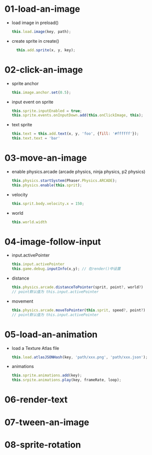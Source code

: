 # 01-load-an-image
  - load image in preload()
    ```js
    this.load.image(key, path);
    ```
  - create sprite in create()
    ```js
      this.add.sprite(x, y, key);
    ```
# 02-click-an-image
  - sprite anchor
    ```js
    this.image.anchor.set(0.5);
    ```
  - input event on sprite
    ```js
    this.sprite.inputEnabled = true;
    this.sprite.events.onInputDown.add(this.onClickImage, this);
    ```
  - text sprite
    ```js
    this.text = this.add.text(x, y, 'foo', {fill: '#ffffff'});
    this.text.text = 'bar'
    ```
# 03-move-an-image
  - enable physics.arcade (arcade physics, ninja physics, p2 physics)
    ```js
    this.physics.startSystem(Phaser.Physics.ARCADE);
    this.physics.enable(this.sprit);
    ```
  - velocity
    ```js
    this.sprit.body.velocity.x = 150;
    ```
  - world
    ```js
    this.world.width
    ```

# 04-image-follow-input
  - input.activePointer
    ```js
    this.input.activePointer
    this.game.debug.inputInfo(x,y); // 在render()中设置
    ```
  - distance
    ```js
    this.physics.arcade.distanceToPointer(sprit, point?, world?)
    // point默认值为 this.input.activePointer
    ```
  - movement
    ```js
    this.physics.arcade.moveToPointer(this.sprit, speed?, point?)
    // point默认值为 this.input.activePointer
    ```
# 05-load-an-animation
  - load a Texture Atlas file
    ```js
    this.load.atlasJSONHash(key, 'path/xxx.png', 'path/xxx.json');
    ```
  - animations
    ```js
    this.sprite.animations.add(key);
    this.srpite.animations.play(key, frameRate, loop);
    ```
# 06-render-text
# 07-tween-an-image
# 08-sprite-rotation
